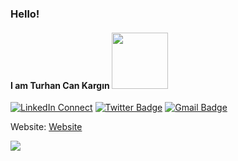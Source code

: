 ### Hello!
#### I am Turhan Can Kargın <img src="https://media.giphy.com/media/bcKmIWkUMCjVm/giphy.gif" width="90px"></h2> 
[![LinkedIn Connect](https://img.shields.io/badge/%20-Connect-black?color=14171A&labelColor=212121&logo=linkedin&logoColor=ffcc80)](https://www.linkedin.com/in/turhancankargin/)
[![Twitter Badge](https://img.shields.io/badge/-@turhancan97-1ca0f1?style=flat-square&labelColor=1ca0f1&logo=twitter&logoColor=white&link=https://twitter.com/turhancan97)](https://twitter.com/turhancan97)
[![Gmail Badge](https://img.shields.io/badge/-turhancan.kargin@gmail.com-c14438?style=flat-square&logo=Gmail&logoColor=white&link=mailto:turhancan.kargin@gmail.com)](mailto:turhancan.kargin@gmail.com)

Website: [Website](https://turhancankargin.wordpress.com/hakkinda/)


<img src="https://github-readme-stats.vercel.app/api?username=turhancan97&&show_icons=true&title_color=#263238&icon_color=bb2acf&text_color=#263238&bg_color=#CFD8DC">
